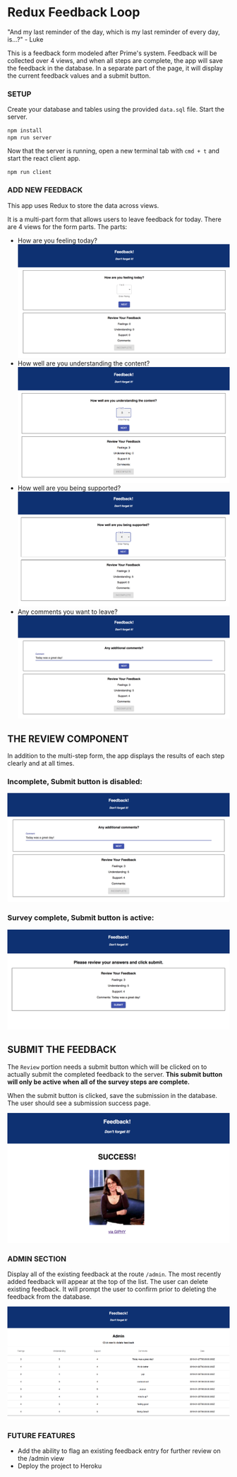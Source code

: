 # Redux Feedback Loop

"And my last reminder of the day, which is my last reminder of every day, is...?" - Luke


 This is a feedback form modeled after Prime's system. Feedback will be collected over 4 views, and when all steps are complete, the app will save the feedback in the database. In a separate part of the page, it will display the current feedback values and a submit button. 

### SETUP

Create your database and tables using the provided `data.sql` file. Start the server.

```
npm install
npm run server
```

Now that the server is running, open a new terminal tab with `cmd + t` and start the react client app.

```
npm run client
```

### ADD NEW FEEDBACK

This app uses Redux to store the data across views.

It is a multi-part form that allows users to leave feedback for today. 
There are 4 views for the form parts.
The parts:
- How are you feeling today?
![feeling](wireframes/feeling.png)
- How well are you understanding the content?
![understanding](wireframes/understanding.png)
- How well are you being supported?
![support](wireframes/supported.png)
- Any comments you want to leave?
![comments](wireframes/comments.png)



## THE REVIEW COMPONENT

In addition to the multi-step form, the app displays the results of each step clearly and at all times. 

### Incomplete, Submit button is disabled:

![comments](wireframes/comments.png)

### Survey complete, Submit button is active:

![comments](wireframes/review.png)

## SUBMIT THE FEEDBACK

The `Review` portion needs a submit button which will be clicked on to actually submit the completed feedback to the server. **This submit button will only be active when all of the survey steps are complete.**

When the submit button is clicked, save the submission in the database. The user should see a submission success page.

![success](wireframes/success.png)


### ADMIN SECTION

Display all of the existing feedback at the route `/admin`. The most recently added feedback will appear at the top of the list. The user can delete existing feedback. It will prompt the user to confirm prior to deleting the feedback from the database.

![display feedback](wireframes/admin.png)

### FUTURE FEATURES

- Add the ability to flag an existing feedback entry for further review on the /admin view
- Deploy the project to Heroku
